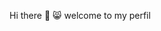 Hi there 👋 😸 welcome to my perfil

<!--
**00001064821017/00001064821017** is a ✨ _special_ ✨ repository because its `README.md` (this file) appears on your GitHub profile.

- my email: 00001064821017sp@al.educacao.sp.gov.br
![](https://media1.tenor.com/m/Uckf2kbVE_EAAAAC/kuromi-roblox.gif)

